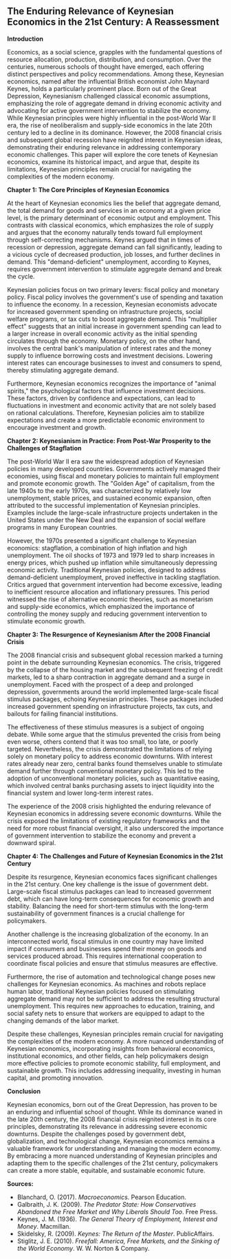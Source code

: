 ## The Enduring Relevance of Keynesian Economics in the 21st Century: A Reassessment

**Introduction**

Economics, as a social science, grapples with the fundamental questions of resource allocation, production, distribution, and consumption. Over the centuries, numerous schools of thought have emerged, each offering distinct perspectives and policy recommendations. Among these, Keynesian economics, named after the influential British economist John Maynard Keynes, holds a particularly prominent place. Born out of the Great Depression, Keynesianism challenged classical economic assumptions, emphasizing the role of aggregate demand in driving economic activity and advocating for active government intervention to stabilize the economy. While Keynesian principles were highly influential in the post-World War II era, the rise of neoliberalism and supply-side economics in the late 20th century led to a decline in its dominance. However, the 2008 financial crisis and subsequent global recession have reignited interest in Keynesian ideas, demonstrating their enduring relevance in addressing contemporary economic challenges. This paper will explore the core tenets of Keynesian economics, examine its historical impact, and argue that, despite its limitations, Keynesian principles remain crucial for navigating the complexities of the modern economy.

**Chapter 1: The Core Principles of Keynesian Economics**

At the heart of Keynesian economics lies the belief that aggregate demand, the total demand for goods and services in an economy at a given price level, is the primary determinant of economic output and employment. This contrasts with classical economics, which emphasizes the role of supply and argues that the economy naturally tends toward full employment through self-correcting mechanisms. Keynes argued that in times of recession or depression, aggregate demand can fall significantly, leading to a vicious cycle of decreased production, job losses, and further declines in demand. This "demand-deficient" unemployment, according to Keynes, requires government intervention to stimulate aggregate demand and break the cycle.

Keynesian policies focus on two primary levers: fiscal policy and monetary policy. Fiscal policy involves the government's use of spending and taxation to influence the economy. In a recession, Keynesian economists advocate for increased government spending on infrastructure projects, social welfare programs, or tax cuts to boost aggregate demand. This "multiplier effect" suggests that an initial increase in government spending can lead to a larger increase in overall economic activity as the initial spending circulates through the economy. Monetary policy, on the other hand, involves the central bank's manipulation of interest rates and the money supply to influence borrowing costs and investment decisions. Lowering interest rates can encourage businesses to invest and consumers to spend, thereby stimulating aggregate demand.

Furthermore, Keynesian economics recognizes the importance of "animal spirits," the psychological factors that influence investment decisions. These factors, driven by confidence and expectations, can lead to fluctuations in investment and economic activity that are not solely based on rational calculations. Therefore, Keynesian policies aim to stabilize expectations and create a more predictable economic environment to encourage investment and growth.

**Chapter 2: Keynesianism in Practice: From Post-War Prosperity to the Challenges of Stagflation**

The post-World War II era saw the widespread adoption of Keynesian policies in many developed countries. Governments actively managed their economies, using fiscal and monetary policies to maintain full employment and promote economic growth. The "Golden Age" of capitalism, from the late 1940s to the early 1970s, was characterized by relatively low unemployment, stable prices, and sustained economic expansion, often attributed to the successful implementation of Keynesian principles. Examples include the large-scale infrastructure projects undertaken in the United States under the New Deal and the expansion of social welfare programs in many European countries.

However, the 1970s presented a significant challenge to Keynesian economics: stagflation, a combination of high inflation and high unemployment. The oil shocks of 1973 and 1979 led to sharp increases in energy prices, which pushed up inflation while simultaneously depressing economic activity. Traditional Keynesian policies, designed to address demand-deficient unemployment, proved ineffective in tackling stagflation. Critics argued that government intervention had become excessive, leading to inefficient resource allocation and inflationary pressures. This period witnessed the rise of alternative economic theories, such as monetarism and supply-side economics, which emphasized the importance of controlling the money supply and reducing government intervention to stimulate economic growth.

**Chapter 3: The Resurgence of Keynesianism After the 2008 Financial Crisis**

The 2008 financial crisis and subsequent global recession marked a turning point in the debate surrounding Keynesian economics. The crisis, triggered by the collapse of the housing market and the subsequent freezing of credit markets, led to a sharp contraction in aggregate demand and a surge in unemployment. Faced with the prospect of a deep and prolonged depression, governments around the world implemented large-scale fiscal stimulus packages, echoing Keynesian principles. These packages included increased government spending on infrastructure projects, tax cuts, and bailouts for failing financial institutions.

The effectiveness of these stimulus measures is a subject of ongoing debate. While some argue that the stimulus prevented the crisis from being even worse, others contend that it was too small, too late, or poorly targeted. Nevertheless, the crisis demonstrated the limitations of relying solely on monetary policy to address economic downturns. With interest rates already near zero, central banks found themselves unable to stimulate demand further through conventional monetary policy. This led to the adoption of unconventional monetary policies, such as quantitative easing, which involved central banks purchasing assets to inject liquidity into the financial system and lower long-term interest rates.

The experience of the 2008 crisis highlighted the enduring relevance of Keynesian economics in addressing severe economic downturns. While the crisis exposed the limitations of existing regulatory frameworks and the need for more robust financial oversight, it also underscored the importance of government intervention to stabilize the economy and prevent a downward spiral.

**Chapter 4: The Challenges and Future of Keynesian Economics in the 21st Century**

Despite its resurgence, Keynesian economics faces significant challenges in the 21st century. One key challenge is the issue of government debt. Large-scale fiscal stimulus packages can lead to increased government debt, which can have long-term consequences for economic growth and stability. Balancing the need for short-term stimulus with the long-term sustainability of government finances is a crucial challenge for policymakers.

Another challenge is the increasing globalization of the economy. In an interconnected world, fiscal stimulus in one country may have limited impact if consumers and businesses spend their money on goods and services produced abroad. This requires international cooperation to coordinate fiscal policies and ensure that stimulus measures are effective.

Furthermore, the rise of automation and technological change poses new challenges for Keynesian economics. As machines and robots replace human labor, traditional Keynesian policies focused on stimulating aggregate demand may not be sufficient to address the resulting structural unemployment. This requires new approaches to education, training, and social safety nets to ensure that workers are equipped to adapt to the changing demands of the labor market.

Despite these challenges, Keynesian principles remain crucial for navigating the complexities of the modern economy. A more nuanced understanding of Keynesian economics, incorporating insights from behavioral economics, institutional economics, and other fields, can help policymakers design more effective policies to promote economic stability, full employment, and sustainable growth. This includes addressing inequality, investing in human capital, and promoting innovation.

**Conclusion**

Keynesian economics, born out of the Great Depression, has proven to be an enduring and influential school of thought. While its dominance waned in the late 20th century, the 2008 financial crisis reignited interest in its core principles, demonstrating its relevance in addressing severe economic downturns. Despite the challenges posed by government debt, globalization, and technological change, Keynesian economics remains a valuable framework for understanding and managing the modern economy. By embracing a more nuanced understanding of Keynesian principles and adapting them to the specific challenges of the 21st century, policymakers can create a more stable, equitable, and sustainable economic future.

**Sources:**

*   Blanchard, O. (2017). *Macroeconomics*. Pearson Education.
*   Galbraith, J. K. (2009). *The Predator State: How Conservatives Abandoned the Free Market and Why Liberals Should Too*. Free Press.
*   Keynes, J. M. (1936). *The General Theory of Employment, Interest and Money*. Macmillan.
*   Skidelsky, R. (2009). *Keynes: The Return of the Master*. PublicAffairs.
*   Stiglitz, J. E. (2010). *Freefall: America, Free Markets, and the Sinking of the World Economy*. W. W. Norton & Company.
